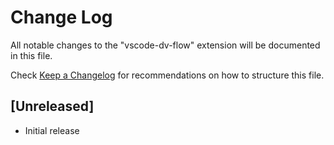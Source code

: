 # Change Log

All notable changes to the "vscode-dv-flow" extension will be documented in this file.

Check [Keep a Changelog](http://keepachangelog.com/) for recommendations on how to structure this file.

## [Unreleased]

- Initial release